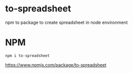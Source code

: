 # to-spreadsheet
npm to package to create spreadsheet in node environment


# NPM
```
npm i to-spreadsheet
```

https://www.npmjs.com/package/to-spreadsheet